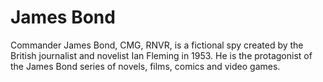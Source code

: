 # James Bond
  
Commander James Bond, CMG, RNVR, is a fictional spy created by the British
journalist and novelist Ian Fleming in 1953. He is the protagonist of the
James Bond series of novels, films, comics and video games.


